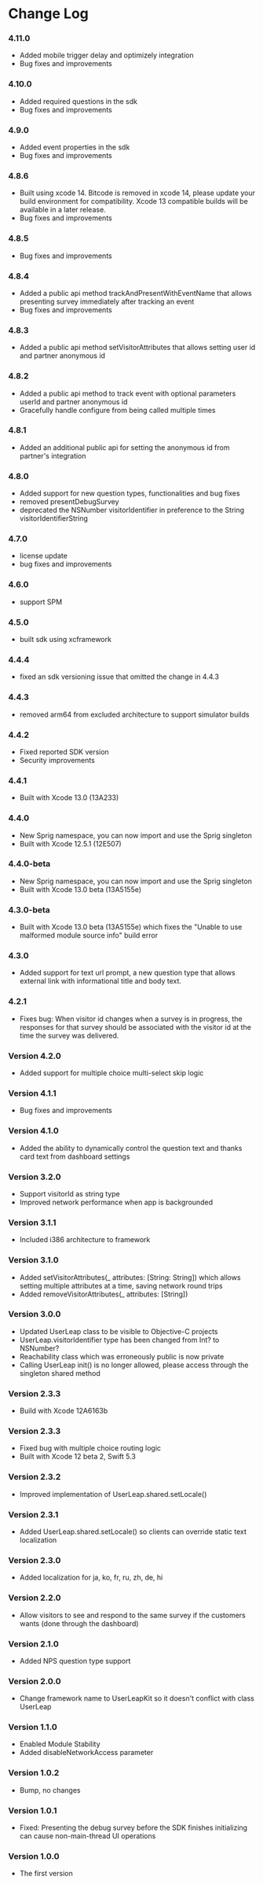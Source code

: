 # Change Log
### 4.11.0
* Added mobile trigger delay and optimizely integration
* Bug fixes and improvements
### 4.10.0
* Added required questions in the sdk
* Bug fixes and improvements
### 4.9.0
* Added event properties in the sdk
* Bug fixes and improvements
### 4.8.6
* Built using xcode 14. Bitcode is removed in xcode 14, please update your build environment for compatibility. Xcode 13 compatible builds will be available in a later release.
* Bug fixes and improvements
### 4.8.5
* Bug fixes and improvements
### 4.8.4
* Added a public api method trackAndPresentWithEventName that allows presenting survey immediately after tracking an event
* Bug fixes and improvements
### 4.8.3
* Added a public api method setVisitorAttributes that allows setting user id and partner anonymous id
### 4.8.2
* Added a public api method to track event with optional parameters userId and partner anonymous id
* Gracefully handle configure from being called multiple times
### 4.8.1
* Added an additional public api for setting the anonymous id from partner's integration
### 4.8.0
* Added support for new question types, functionalities and bug fixes
* removed presentDebugSurvey
* deprecated the NSNumber visitorIdentifier in preference to the String visitorIdentifierString
### 4.7.0
* license update
* bug fixes and improvements
### 4.6.0
* support SPM
### 4.5.0
* built sdk using xcframework
### 4.4.4
* fixed an sdk versioning issue that omitted the change in 4.4.3
### 4.4.3
* removed arm64 from excluded architecture to support simulator builds
### 4.4.2
* Fixed reported SDK version
* Security improvements
### 4.4.1
* Built with Xcode 13.0 (13A233)
### 4.4.0
* New Sprig namespace, you can now import and use the Sprig singleton
* Built with Xcode 12.5.1 (12E507)
### 4.4.0-beta
* New Sprig namespace, you can now import and use the Sprig singleton
* Built with Xcode 13.0 beta (13A5155e)
### 4.3.0-beta
* Built with Xcode 13.0 beta (13A5155e) which fixes the "Unable to use malformed module source info" build error
### 4.3.0
* Added support for text url prompt, a new question type that allows external link with informational title and body text.
### 4.2.1
* Fixes bug: When visitor id changes when a survey is in progress, the responses for that survey should be associated with the visitor id at the time the survey was delivered.
### Version 4.2.0
* Added support for multiple choice multi-select skip logic
### Version 4.1.1
* Bug fixes and improvements
### Version 4.1.0
* Added the ability to dynamically control the question text and thanks card text from dashboard settings

### Version 3.2.0
* Support visitorId as string type
* Improved network performance when app is backgrounded

### Version 3.1.1
* Included i386 architecture to framework

### Version 3.1.0
* Added setVisitorAttributes(_ attributes: [String: String]) which allows setting multiple attributes at a time, saving network round trips
* Added removeVisitorAttributes(_ attributes: [String])

### Version 3.0.0
* Updated UserLeap class to be visible to Objective-C projects
* UserLeap.visitorIdentifier type has been changed from Int? to NSNumber?
* Reachability class which was erroneously public is now private
* Calling UserLeap init() is no longer allowed, please access through the singleton shared method

### Version 2.3.3
* Build with Xcode 12A6163b

### Version 2.3.3
* Fixed bug with multiple choice routing logic
* Built with Xcode 12 beta 2, Swift 5.3

### Version 2.3.2
* Improved implementation of UserLeap.shared.setLocale() 

### Version 2.3.1
* Added UserLeap.shared.setLocale() so clients can override static text localization

### Version 2.3.0
* Added localization for ja, ko, fr, ru, zh, de, hi

### Version 2.2.0

* Allow visitors to see and respond to the same survey if the customers wants (done through the dashboard)

### Version 2.1.0

* Added NPS question type support

### Version 2.0.0

* Change framework name to UserLeapKit so it doesn't conflict with class UserLeap

### Version 1.1.0

* Enabled Module Stability
* Added disableNetworkAccess parameter

### Version 1.0.2

* Bump, no changes

### Version 1.0.1

* Fixed: Presenting the debug survey before the SDK finishes initializing can cause non-main-thread UI operations

### Version 1.0.0

* The first version


